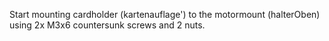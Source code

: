 Start mounting cardholder (kartenauflage') to the motormount (halterOben) using 2x M3x6 countersunk screws and 2 nuts. 
